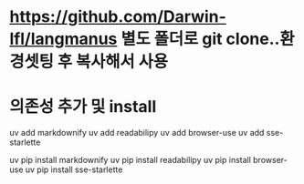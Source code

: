 # https://github.com/Darwin-lfl/langmanus 별도 폴더로 git clone..환경셋팅 후 복사해서 사용

# 의존성 추가 및 install
uv add markdownify
uv add readabilipy
uv add browser-use
uv add sse-starlette

uv pip install markdownify
uv pip install readabilipy
uv pip install browser-use
uv pip install sse-starlette